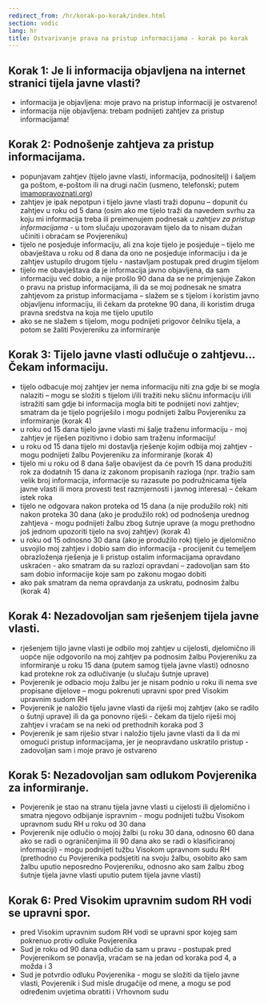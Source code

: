 ```yaml
---
redirect_from: /hr/korak-po-korak/index.html
section: vodic
lang: hr
title: Ostvarivanje prava na pristup informacijama - korak po korak
---
```


## Korak 1: Je li informacija objavljena na internet stranici tijela javne vlasti?

- informacija je objavljena: moje pravo na pristup informaciji je ostvareno!
- informacija nije objavljena: trebam podnijeti zahtjev za pristup informacijama! 

## Korak 2: Podnošenje zahtjeva za pristup informacijama.

- popunjavam zahtjev (tijelo javne vlasti, informacija, podnositelj) i šaljem ga poštom, e-poštom ili na drugi način (usmeno, telefonski; putem [imamopravoznati.org](https://imamopravoznati.org))
- zahtjev je ipak nepotpun i tijelo javne vlasti traži dopunu – dopunit ću zahtjev u roku od 5 dana (osim ako me tijelo traži da navedem svrhu za koju mi informacija treba ili preimenujem podnesak u *zahtjev za pristup informacijama* - u tom slučaju upozoravam tijelo da to nisam dužan učiniti i obraćam se Povjereniku)
- tijelo ne posjeduje informaciju, ali zna koje tijelo je posjeduje – tijelo me obavještava u roku od 8 dana da ono ne posjeduje informaciju i da je zahtjev ustupilo drugom tijelu - nastavljam postupak pred drugim tijelom
- tijelo me obavještava da je informacija javno objavljena, da sam informaciju već dobio, a nije prošlo 90 dana da se ne primjenjuje Zakon o pravu na pristup informacijama, ili da se moj podnesak ne smatra zahtjevom za pristup informacijama – slažem se s tijelom i koristim javno objavljenu informaciju, ili čekam da protekne 90 dana, ili koristim druga pravna sredstva na koja me tijelo uputilo
- ako se ne slažem s tijelom, mogu podnijeti prigovor čelniku tijela, a potom se žaliti Povjereniku za informiranje

## Korak 3: Tijelo javne vlasti odlučuje o zahtjevu... Čekam informaciju.

- tijelo odbacuje moj zahtjev jer nema informaciju niti zna gdje bi se mogla nalaziti – mogu se složiti s tijelom i/ili tražiti neku sličnu informaciju i/ili istražiti sam gdje bi informacija mogla biti te podnijeti novi zahtjev; smatram da je tijelo pogriješilo i mogu podnijeti žalbu Povjereniku za informiranje (korak 4)
- u roku od 15 dana tijelo javne vlasti mi šalje traženu informaciju - moj zahtjev je riješen pozitivno i dobio sam traženu informaciju!
- u roku od 15 dana tijelo mi dostavlja rješenje kojim odbija moj zahtjev - mogu podnijeti žalbu Povjereniku za informiranje (korak 4)
- tijelo mi u roku od 8 dana šalje obavijest da će povrh 15 dana produžiti rok za dodatnih 15 dana iz zakonom propisanih razloga (npr. tražio sam velik broj informacija, informacije su razasute po podružnicama tijela javne vlasti ili mora provesti test razmjernosti i javnog interesa) – čekam istek roka
- tijelo ne odgovara nakon proteka od 15 dana (a nije produžilo rok) niti  nakon proteka 30 dana (ako je produžilo rok) od podnošenja urednog zahtjeva - mogu podnijeti žalbu zbog šutnje uprave (a mogu prethodno još jednom upozoriti tijelo na svoj zahtjev) (korak 4)
- u roku od 15 odnosno 30 dana (ako je produžilo rok) tijelo je djelomično usvojilo moj zahtjev i dobio sam dio informacija - procijenit ću temeljem obrazloženja rješenja je li pristup ostalim informacijama opravdano uskraćen - ako smatram da su razlozi opravdani – zadovoljan sam što sam dobio informacije koje sam po zakonu mogao dobiti
- ako pak smatram da nema opravdanja za uskratu, podnosim žalbu (korak 4)

## Korak 4: Nezadovoljan sam rješenjem tijela javne vlasti.

- rješenjem tijlo javne vlasti je odbilo moj zahtjev u cijelosti, djelomično ili uopće nije odgovorilo na moj zahtjev pa podnosim žalbu Povjereniku za informiranje u roku 15 dana (putem  samog tijela javne vlasti) odnosno kad protekne rok za odlučivanje (u slučaju šutnje uprave)
- Povjerenik je odbacio moju žalbu jer je nisam podnio u roku ili nema sve propisane dijelove – mogu pokrenuti upravni spor pred Visokim upravnim sudom RH
- Povjerenik je naložio tijelu javne vlasti da riješi moj zahtjev (ako se radilo o šutnji uprave) ili da ga ponovno riješi - čekam da tijelo riješi moj zahtjev i vraćam se na neki od prethodnih koraka pod 3
- Povjerenik je sam riješio stvar i naložio tijelu javne vlasti da li da mi omogući pristup informacijama, jer je neopravdano uskratilo pristup - zadovoljan sam i moje pravo je ostvareno 

## Korak 5: Nezadovoljan sam odlukom Povjerenika za informiranje.

- Povjerenik je stao na stranu tijela javne vlasti u cijelosti ili djelomično i smatra njegovo odbijanje ispravnim - mogu podnijeti tužbu Visokom upravnom sudu RH u roku od 30 dana
- Povjerenik nije odlučio o mojoj žalbi (u roku 30 dana, odnosno 60 dana ako se radi o ograničenjima ili 90 dana ako se radi o klasificiranoj informaciji) - mogu podnijeti tužbu Visokom upravnom sudu RH (prethodno ću Povjerenika podsjetiti na svoju žalbu, osobito ako sam žalbu uputio neposredno Povjereniku, odnosno ako sam žalbu zbog šutnje tijela javne vlasti uputio putem tijela javne vlasti)

## Korak 6: Pred Visokim upravnim sudom RH vodi se upravni spor.

- pred Visokim upravnim sudom RH vodi se upravni spor kojeg sam pokrenuo protiv odluke Povjerenika 
- Sud je roku od 90 dana odlučio da sam u pravu - postupak pred Povjerenikom se ponavlja, vraćam se na jedan od koraka pod 4, a možda i 3
- Sud je potvrdio odluku Povjerenika - mogu se složiti da tijelo javne vlasti, Povjerenik i Sud misle drugačije od mene, a mogu se pod određenim uvjetima obratiti i Vrhovnom sudu 
